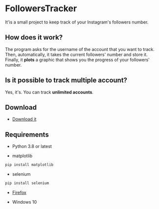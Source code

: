 # FollowersTracker
It'is a small project to keep track of your Instagram's followers number. 

## How does it work?
The program asks for the username of the account that you want to track.
Then, automatically, it takes the current followers' number and store it.
Finally, it **plots** a graphic that shows you the progress of your followers' number.

## Is it possible to track multiple account?
Yes, it's. You can track **unlimited accounts**.

## Download
* [Download it](https://github.com/fraste97/FollowersTracker/archive/master.zip)

## Requirements
* Python 3.8 or latest

* matplotlib 
```bash
pip install matplotlib
```

* selenium
```bash
pip install selenium
```

* [Firefox](https://www.mozilla.org/it/firefox/new/)

* Windows 10

